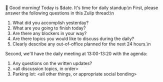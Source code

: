:wave: Good morning! Today is $date. It's time for daily standup:\n
First, please answer the following questions in this Zulip thread:\n
1. What did you accomplish yesterday?
1. What are you going to finish today?
1. Are there any blockers in your way?
1. Are there topics you would like to discuss during the daily?
1. Clearly describe any out-of-office planned for the next 24 hours.\n

Second, we'll have the daily meeting at 13:00-13:20 with the agenda:
1. Any questions on the written updates?
1. \<all discussion topics, in order\>
1. Parking lot: \<all other things, or appropriate social bonding\>

